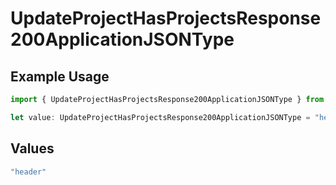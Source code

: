 # UpdateProjectHasProjectsResponse200ApplicationJSONType

## Example Usage

```typescript
import { UpdateProjectHasProjectsResponse200ApplicationJSONType } from "@vercel/sdk/models/updateprojectop.js";

let value: UpdateProjectHasProjectsResponse200ApplicationJSONType = "header";
```

## Values

```typescript
"header"
```
